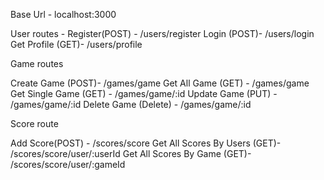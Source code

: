 Base Url - localhost:3000

User routes - 
Register(POST) - /users/register
Login (POST)- /users/login
Get Profile (GET)- /users/profile

Game routes

Create Game (POST)- /games/game
Get All Game (GET) - /games/game
Get Single Game (GET) - /games/game/:id
Update Game (PUT) - /games/game/:id
Delete Game (Delete) - /games/game/:id

Score route

Add Score(POST) - /scores/score
Get All Scores By Users (GET)- /scores/score/user/:userId
Get All Scores By Game (GET)- /scores/score/user/:gameId
